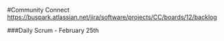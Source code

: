 #Community Connect
https://buspark.atlassian.net/jira/software/projects/CC/boards/12/backlog

###Daily Scrum - February 25th
